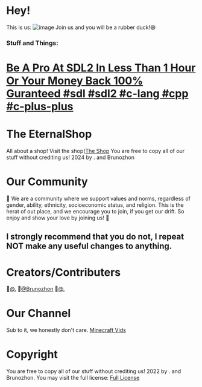 # Hey! 
This is us:
![image](https://github.com/user-attachments/assets/ed3b9fc9-bbd7-4693-9c07-584602bcf9e4)
Join us and you will be a rubber duck!😄
### Stuff and Things:
# [Be A Pro At SDL2 In Less Than 1 Hour Or Your Money Back 100% Guranteed #sdl #sdl2 #c-lang #cpp #c-plus-plus](https://github.com/The-EternalShop/learn-sdl2-in-1-hour-easy)

# The EternalShop

All about a shop! Visit the shop([The Shop](https://..github.io//EternalShop/)
You are free to copy all of our stuff without crediting us! 2024 by . and Brunozhon

# Our Community
🍿 We are a community where we support values and norms, regardless of gender, ability, ethnicity, socioeconomic status, and religion. This is the herat of out place, and we encourage you to join, if you get our drift. So enjoy and show your love by joining us! 🩷
## I strongly recommend that you do not, I repeat NOT make any useful changes to anything.

# Creators/Contributers
🥇[@.](https://github.com/.)
🥈[@Brunozhon](https://github.com/Brunozhon)
🥉[@.](https://github.com/.)

# Our Channel
Sub to it, we honestly don't care.
[Minecraft Vids](https://www.youtube.com/@./videos)


# Copyright
You are free to copy all of our stuff without crediting us! 2022 by . and Brunozhon. You may visit the full license:
[Full License](https://github.com/The-EternalShop/LICENSE/blob/main/README.md)
